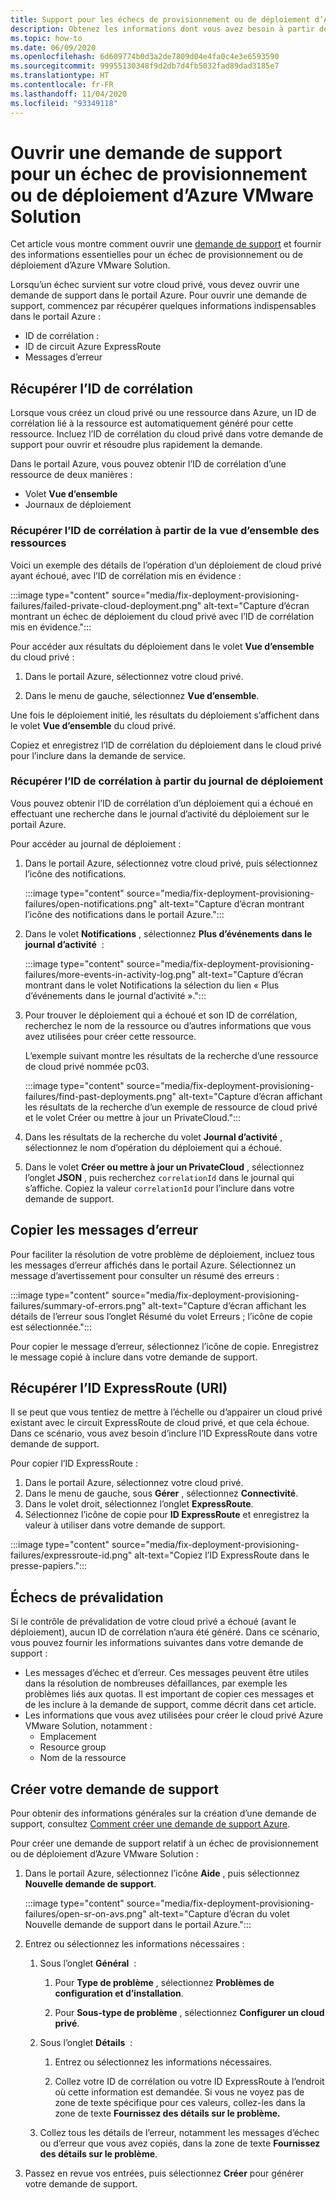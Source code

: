 ```yaml
---
title: Support pour les échecs de provisionnement ou de déploiement d’Azure VMware Solution
description: Obtenez les informations dont vous avez besoin à partir de votre cloud privé Azure VMware Solution, et traitez une demande de service pour un échec de déploiement ou de provisionnement d’Azure VMware Solution.
ms.topic: how-to
ms.date: 06/09/2020
ms.openlocfilehash: 6d609774b0d3a2de7809d04e4fa0c4e3e6593590
ms.sourcegitcommit: 99955130348f9d2db7d4fb5032fad89dad3185e7
ms.translationtype: HT
ms.contentlocale: fr-FR
ms.lasthandoff: 11/04/2020
ms.locfileid: "93349118"
---
```

# <a name="open-a-support-request-for-an-azure-vmware-solution-deployment-or-provisioning-failure"></a>Ouvrir une demande de support pour un échec de provisionnement ou de déploiement d’Azure VMware Solution

Cet article vous montre comment ouvrir une [demande de support](https://rc.portal.azure.com/#create/Microsoft.Support) et fournir des informations essentielles pour un échec de provisionnement ou de déploiement d’Azure VMware Solution. 

Lorsqu’un échec survient sur votre cloud privé, vous devez ouvrir une demande de support dans le portail Azure. Pour ouvrir une demande de support, commencez par récupérer quelques informations indispensables dans le portail Azure :

- ID de corrélation :
- ID de circuit Azure ExpressRoute
- Messages d’erreur

## <a name="get-the-correlation-id"></a>Récupérer l’ID de corrélation
 
Lorsque vous créez un cloud privé ou une ressource dans Azure, un ID de corrélation lié à la ressource est automatiquement généré pour cette ressource. Incluez l’ID de corrélation du cloud privé dans votre demande de support pour ouvrir et résoudre plus rapidement la demande.

Dans le portail Azure, vous pouvez obtenir l’ID de corrélation d’une ressource de deux manières :

* Volet **Vue d’ensemble**
* Journaux de déploiement
 
 ### <a name="get-the-correlation-id-from-the-resource-overview"></a>Récupérer l’ID de corrélation à partir de la vue d’ensemble des ressources

Voici un exemple des détails de l’opération d’un déploiement de cloud privé ayant échoué, avec l’ID de corrélation mis en évidence :

:::image type="content" source="media/fix-deployment-provisioning-failures/failed-private-cloud-deployment.png" alt-text="Capture d’écran montrant un échec de déploiement du cloud privé avec l’ID de corrélation mis en évidence.":::

Pour accéder aux résultats du déploiement dans le volet **Vue d’ensemble** du cloud privé :

1. Dans le portail Azure, sélectionnez votre cloud privé.

1. Dans le menu de gauche, sélectionnez **Vue d’ensemble**.

Une fois le déploiement initié, les résultats du déploiement s’affichent dans le volet **Vue d’ensemble** du cloud privé.

Copiez et enregistrez l’ID de corrélation du déploiement dans le cloud privé pour l’inclure dans la demande de service.

### <a name="get-the-correlation-id-from-the-deployment-log"></a>Récupérer l’ID de corrélation à partir du journal de déploiement

Vous pouvez obtenir l’ID de corrélation d’un déploiement qui a échoué en effectuant une recherche dans le journal d’activité du déploiement sur le portail Azure.

Pour accéder au journal de déploiement :

1. Dans le portail Azure, sélectionnez votre cloud privé, puis sélectionnez l’icône des notifications.

   :::image type="content" source="media/fix-deployment-provisioning-failures/open-notifications.png" alt-text="Capture d’écran montrant l’icône des notifications dans le portail Azure.":::

1. Dans le volet **Notifications** , sélectionnez **Plus d’événements dans le journal d’activité**  :

    :::image type="content" source="media/fix-deployment-provisioning-failures/more-events-in-activity-log.png" alt-text="Capture d’écran montrant dans le volet Notifications la sélection du lien « Plus d’événements dans le journal d’activité ».":::

1. Pour trouver le déploiement qui a échoué et son ID de corrélation, recherchez le nom de la ressource ou d’autres informations que vous avez utilisées pour créer cette ressource. 

    L’exemple suivant montre les résultats de la recherche d’une ressource de cloud privé nommée pc03.
 
    :::image type="content" source="media/fix-deployment-provisioning-failures/find-past-deployments.png" alt-text="Capture d’écran affichant les résultats de la recherche d’un exemple de ressource de cloud privé et le volet Créer ou mettre à jour un PrivateCloud.":::
 
1. Dans les résultats de la recherche du volet **Journal d’activité** , sélectionnez le nom d’opération du déploiement qui a échoué.

1. Dans le volet **Créer ou mettre à jour un PrivateCloud** , sélectionnez l’onglet **JSON** , puis recherchez `correlationId` dans le journal qui s’affiche. Copiez la valeur `correlationId` pour l’inclure dans votre demande de support. 
 
## <a name="copy-error-messages"></a>Copier les messages d’erreur

Pour faciliter la résolution de votre problème de déploiement, incluez tous les messages d’erreur affichés dans le portail Azure. Sélectionnez un message d’avertissement pour consulter un résumé des erreurs :
 
:::image type="content" source="media/fix-deployment-provisioning-failures/summary-of-errors.png" alt-text="Capture d’écran affichant les détails de l’erreur sous l’onglet Résumé du volet Erreurs ; l’icône de copie est sélectionnée.":::

Pour copier le message d’erreur, sélectionnez l’icône de copie. Enregistrez le message copié à inclure dans votre demande de support.
 
## <a name="get-the-expressroute-id-uri"></a>Récupérer l’ID ExpressRoute (URI)
 
Il se peut que vous tentiez de mettre à l’échelle ou d’appairer un cloud privé existant avec le circuit ExpressRoute de cloud privé, et que cela échoue. Dans ce scénario, vous avez besoin d’inclure l’ID ExpressRoute dans votre demande de support.

Pour copier l’ID ExpressRoute :

1. Dans le portail Azure, sélectionnez votre cloud privé.
1. Dans le menu de gauche, sous **Gérer** , sélectionnez **Connectivité**. 
1. Dans le volet droit, sélectionnez l’onglet **ExpressRoute**.
1. Sélectionnez l’icône de copie pour **ID ExpressRoute** et enregistrez la valeur à utiliser dans votre demande de support.
 
:::image type="content" source="media/fix-deployment-provisioning-failures/expressroute-id.png" alt-text="Copiez l’ID ExpressRoute dans le presse-papiers."::: 
 
## <a name="pre-validation-failures"></a>Échecs de prévalidation

Si le contrôle de prévalidation de votre cloud privé a échoué (avant le déploiement), aucun ID de corrélation n’aura été généré. Dans ce scénario, vous pouvez fournir les informations suivantes dans votre demande de support :

- Les messages d’échec et d’erreur. Ces messages peuvent être utiles dans la résolution de nombreuses défaillances, par exemple les problèmes liés aux quotas. Il est important de copier ces messages et de les inclure à la demande de support, comme décrit dans cet article.
- Les informations que vous avez utilisées pour créer le cloud privé Azure VMware Solution, notamment :
  - Emplacement
  - Resource group
  - Nom de la ressource

## <a name="create-your-support-request"></a>Créer votre demande de support

Pour obtenir des informations générales sur la création d’une demande de support, consultez [Comment créer une demande de support Azure](../azure-portal/supportability/how-to-create-azure-support-request.md). 

Pour créer une demande de support relatif à un échec de provisionnement ou de déploiement d’Azure VMware Solution :

1. Dans le portail Azure, sélectionnez l’icône **Aide** , puis sélectionnez **Nouvelle demande de support**.

    :::image type="content" source="media/fix-deployment-provisioning-failures/open-sr-on-avs.png" alt-text="Capture d’écran du volet Nouvelle demande de support dans le portail Azure.":::

1. Entrez ou sélectionnez les informations nécessaires :

   1. Sous l’onglet **Général**  :

      1. Pour **Type de problème** , sélectionnez **Problèmes de configuration et d’installation**.

      1. Pour **Sous-type de problème** , sélectionnez **Configurer un cloud privé**.

   1. Sous l’onglet **Détails**  :

      1. Entrez ou sélectionnez les informations nécessaires.

      1. Collez votre ID de corrélation ou votre ID ExpressRoute à l’endroit où cette information est demandée. Si vous ne voyez pas de zone de texte spécifique pour ces valeurs, collez-les dans la zone de texte **Fournissez des détails sur le problème.**

    1. Collez tous les détails de l’erreur, notamment les messages d’échec ou d’erreur que vous avez copiés, dans la zone de texte **Fournissez des détails sur le problème**.

1. Passez en revue vos entrées, puis sélectionnez **Créer** pour générer votre demande de support.
